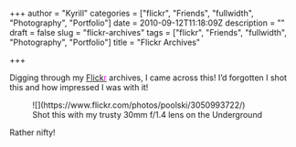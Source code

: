 +++
author = "Kyrill"
categories = ["flickr", "Friends", "fullwidth", "Photography", "Portfolio"]
date = 2010-09-12T11:18:09Z
description = ""
draft = false
slug = "flickr-archives"
tags = ["flickr", "Friends", "fullwidth", "Photography", "Portfolio"]
title = "Flickr Archives"

+++


Digging through my [Flick<span style="color: #ff00ff;">r</span>](https://flickr.com/photos/poolski) archives, I came across this! I’d forgotten I shot this and how impressed I was with it!

<figure class="thumbnail wp-caption aligncenter" style="width: 510px">
![](https://www.flickr.com/photos/poolski/3050993722/)
<figcaption class="caption wp-caption-text">Shot this with my trusty 30mm f/1.4 lens on the Underground</figcaption></figure>Rather nifty!


